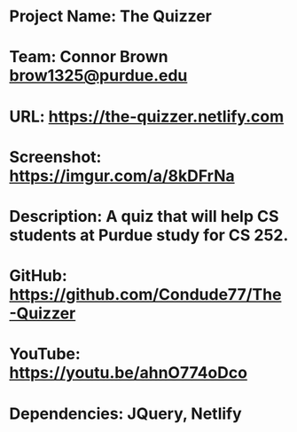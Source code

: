 # Project Name: The Quizzer
# Team: Connor Brown brow1325@purdue.edu
# URL: https://the-quizzer.netlify.com
# Screenshot: https://imgur.com/a/8kDFrNa
# Description: A quiz that will help CS students at Purdue study for CS 252.
# GitHub: https://github.com/Condude77/The-Quizzer
# YouTube: https://youtu.be/ahnO774oDco
# Dependencies: JQuery, Netlify
